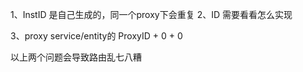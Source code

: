 
1、InstID 是自己生成的，同一个proxy下会重复
2、ID 需要看看怎么实现

3、proxy service/entity的 ProxyID + 0 + 0 

以上两个问题会导致路由乱七八糟